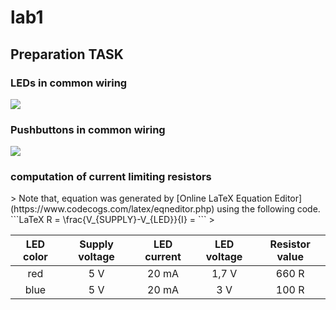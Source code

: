 <h1> lab1 </h1>
<h2> Preparation TASK </h2>

<h3> LEDs in common wiring</h3>
<img src = "/pictures/LEDs.png">
<br>
<h3> Pushbuttons in common wiring</h3>
<img src = "/pictures/Pbtns.png">
<br>

<h3> computation of current limiting resistors </h3>
> Note that, equation was generated by [Online LaTeX Equation Editor](https://www.codecogs.com/latex/eqneditor.php) using the following code.
```LaTeX
R = \frac{V_{SUPPLY}-V_{LED}}{I} =
```
>

| **LED color** | **Supply voltage** | **LED current** | **LED voltage** | **Resistor value** |
| :-: | :-: | :-: | :-: | :-: |
| red | 5&nbsp;V | 20&nbsp;mA | 1,7&nbsp;V | 660&nbsp;R |
| blue | 5&nbsp;V | 20&nbsp;mA | 3&nbsp;V| 100&nbsp;R |
